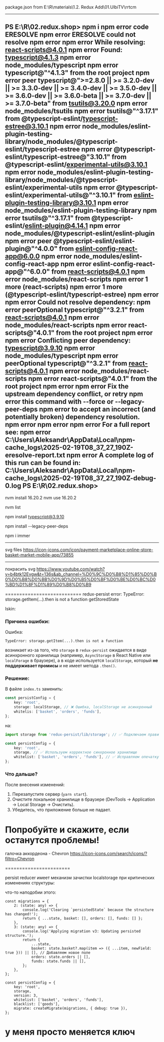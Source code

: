 package.json from E:\R\materials\1.2. Redux Add\01.UlbiTV\rrtcm

--------------
PS E:\R\02.redux.shop> npm i
npm error code ERESOLVE
npm error ERESOLVE could not resolve
npm error
npm error While resolving: react-scripts@4.0.1
npm error Found: typescript@4.1.3
npm error node_modules/typescript
npm error   typescript@"^4.1.3" from the root project
npm error   peer typescript@">=2.8.0 || >= 3.2.0-dev || >= 3.3.0-dev || >= 3.4.0-dev || >= 3.5.0-dev || >= 3.6.0-dev || >= 3.6.0-beta || >= 3.7.0-dev || >= 3.7.0-beta" from tsutils@3.20.0
npm error   node_modules/tsutils
npm error     tsutils@"^3.17.1" from @typescript-eslint/typescript-estree@3.10.1
npm error     node_modules/eslint-plugin-testing-library/node_modules/@typescript-eslint/typescript-estree
npm error       @typescript-eslint/typescript-estree@"3.10.1" from @typescript-eslint/experimental-utils@3.10.1
npm error       node_modules/eslint-plugin-testing-library/node_modules/@typescript-eslint/experimental-utils
npm error         @typescript-eslint/experimental-utils@"^3.10.1" from eslint-plugin-testing-library@3.10.1
npm error         node_modules/eslint-plugin-testing-library
npm error     tsutils@"^3.17.1" from @typescript-eslint/eslint-plugin@4.14.1
npm error     node_modules/@typescript-eslint/eslint-plugin
npm error       peer @typescript-eslint/eslint-plugin@"^4.0.0" from eslint-config-react-app@6.0.0
npm error       node_modules/eslint-config-react-app
npm error         eslint-config-react-app@"^6.0.0" from react-scripts@4.0.1
npm error         node_modules/react-scripts
npm error       1 more (react-scripts)
npm error     1 more (@typescript-eslint/typescript-estree)
npm error
npm error Could not resolve dependency:
npm error peerOptional typescript@"^3.2.1" from react-scripts@4.0.1
npm error node_modules/react-scripts
npm error   react-scripts@"4.0.1" from the root project
npm error
npm error Conflicting peer dependency: typescript@3.9.10
npm error node_modules/typescript
npm error   peerOptional typescript@"^3.2.1" from react-scripts@4.0.1
npm error   node_modules/react-scripts
npm error     react-scripts@"4.0.1" from the root project
npm error
npm error Fix the upstream dependency conflict, or retry
npm error this command with --force or --legacy-peer-deps
npm error to accept an incorrect (and potentially broken) dependency resolution.      
npm error
npm error
npm error For a full report see:
npm error C:\Users\Aleksandr\AppData\Local\npm-cache\_logs\2025-02-19T08_37_27_190Z-eresolve-report.txt
npm error A complete log of this run can be found in: C:\Users\Aleksandr\AppData\Local\npm-cache\_logs\2025-02-19T08_37_27_190Z-debug-0.log
PS E:\R\02.redux.shop>
-------------------

nvm install 16.20.2
nvm use 16.20.2

nvm list

npm install typescript@3.9.10

npm install --legacy-peer-deps

npm i immer

------------------

svg files
https://icon-icons.com/icon/payment-marketplace-online-store-basket-market-mobile-app/73855

--------------------
покрасить svg
https://www.youtube.com/watch?v=b4btk12Evgw&t=136s&ab_channel=%D0%9C%D0%B8%D1%85%D0%B0%D0%B8%D0%BB%D0%9D%D0%B5%D0%BF%D0%BE%D0%BC%D0%BD%D1%8F%D1%89%D0%B8%D0%B9



===========================
redux-persist error: TypeError: storage.getItem(...).then is not a function
getStoredState

Iskin:
### Причина ошибки:
Ошибка:
```
TypeError: storage.getItem(...).then is not a function
```
возникает из-за того, что `storage` в `redux-persist` ожидается в виде асинхронного хранилища (например, `AsyncStorage` в React Native или `localForage` в браузере), а в коде используется `localStorage`, который **не поддерживает промисы** и не имеет метода `.then()`.

### Решение:
В файле `index.ts` заменить:
```ts
const persistConfig = {
    key: 'root',
    storage: localStorage, // ❌ Ошибка, localStorage не асинхронный
    whitelis: ['basket', 'orders', 'funds'],
};
```
на:
```ts
import storage from 'redux-persist/lib/storage'; // ✅ Подключаем правильное хранилище

const persistConfig = {
    key: 'root',
    storage, // ✅ Используем корректное синхронное хранилище
    whitelist: ['basket', 'orders', 'funds'], // ✅ Исправляем опечатку в whitelist
};
```

### Что дальше?
После внесения изменений:
1. Перезапустите сервер (`yarn start`).
2. Очистите локальное хранилище в браузере (DevTools → Application → Local Storage → Очистить).
3. Убедитесь, что приложение больше не падает.

Попробуйте и скажите, если останутся проблемы!
========================

галочка аккордеона - Chevron
https://icon-icons.com/search/icons/?filtro=Chevron

=======================

persist reducer имеет механизм зачистки localstorage при  критических изменениях структуры:

что-то наподобии этого:

```
const migrations = {
    2: (state: any) => {
        console.log('Clearing `persistedState` because the structure has changed!');
        return { ...state, basket: [], orders: [], funds: [] };
    },
    3: (state: any) => {
        console.log('Applying migration v3: Updating persisted structure.');
        return {
            ...state,
            basket: state.basket?.map(item => ({ ...item, newField: true })) || [], // Добавляем новое поле
            orders: state.orders || [],
            funds: state.funds || [],
        };
    },
};

const persistConfig = {
    key: 'root',
    storage,
    version: 3, 
    whitelist: ['basket', 'orders', 'funds'],
    blacklist: ['goods'],
    migrate: createMigrate(migrations, { debug: true }),
};

```

у меня просто меняется ключ
====================================